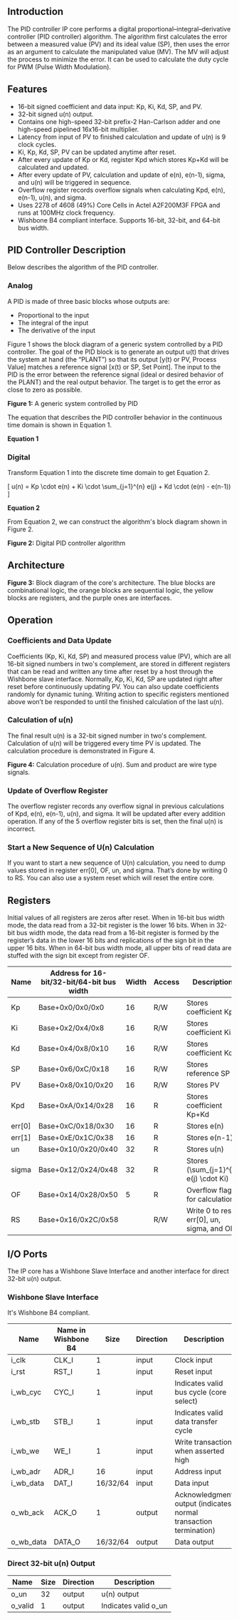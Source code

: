 ## Introduction

The PID controller IP core performs a digital proportional–integral–derivative controller (PID controller) algorithm. The algorithm first calculates the error between a measured value (PV) and its ideal value (SP), then uses the error as an argument to calculate the manipulated value (MV). The MV will adjust the process to minimize the error. It can be used to calculate the duty cycle for PWM (Pulse Width Modulation).

## Features

- 16-bit signed coefficient and data input: Kp, Ki, Kd, SP, and PV.
- 32-bit signed u(n) output.
- Contains one high-speed 32-bit prefix-2 Han-Carlson adder and one high-speed pipelined 16x16-bit multiplier.
- Latency from input of PV to finished calculation and update of u(n) is 9 clock cycles.
- Ki, Kp, Kd, SP, PV can be updated anytime after reset.
- After every update of Kp or Kd, register Kpd which stores Kp+Kd will be calculated and updated.
- After every update of PV, calculation and update of e(n), e(n-1), sigma, and u(n) will be triggered in sequence.
- Overflow register records overflow signals when calculating Kpd, e(n), e(n-1), u(n), and sigma.
- Uses 2278 of 4608 (49%) Core Cells in Actel A2F200M3F FPGA and runs at 100MHz clock frequency.
- Wishbone B4 compliant interface. Supports 16-bit, 32-bit, and 64-bit bus width.

## PID Controller Description

Below describes the algorithm of the PID controller.

### Analog

A PID is made of three basic blocks whose outputs are:

- Proportional to the input
- The integral of the input
- The derivative of the input

Figure 1 shows the block diagram of a generic system controlled by a PID controller. The goal of the PID block is to generate an output u(t) that drives the system at hand (the “PLANT”) so that its output [y(t) or PV, Process Value] matches a reference signal [x(t) or SP, Set Point]. The input to the PID is the error between the reference signal (ideal or desired behavior of the PLANT) and the real output behavior. The target is to get the error as close to zero as possible.

**Figure 1:** A generic system controlled by PID

The equation that describes the PID controller behavior in the continuous time domain is shown in Equation 1.

**Equation 1**

### Digital

Transform Equation 1 into the discrete time domain to get Equation 2.

\[ u(n) = Kp \cdot e(n) + Ki \cdot \sum_{j=1}^{n} e(j) + Kd \cdot (e(n) - e(n-1)) \]

**Equation 2**

From Equation 2, we can construct the algorithm's block diagram shown in Figure 2.

**Figure 2:** Digital PID controller algorithm

## Architecture

**Figure 3:** Block diagram of the core's architecture. The blue blocks are combinational logic, the orange blocks are sequential logic, the yellow blocks are registers, and the purple ones are interfaces.

## Operation

### Coefficients and Data Update

Coefficients (Kp, Ki, Kd, SP) and measured process value (PV), which are all 16-bit signed numbers in two's complement, are stored in different registers that can be read and written any time after reset by a host through the Wishbone slave interface. Normally, Kp, Ki, Kd, SP are updated right after reset before continuously updating PV. You can also update coefficients randomly for dynamic tuning. Writing action to specific registers mentioned above won’t be responded to until the finished calculation of the last u(n).

### Calculation of u(n)

The final result u(n) is a 32-bit signed number in two's complement. Calculation of u(n) will be triggered every time PV is updated. The calculation procedure is demonstrated in Figure 4.

**Figure 4:** Calculation procedure of u(n). Sum and product are wire type signals.

### Update of Overflow Register

The overflow register records any overflow signal in previous calculations of Kpd, e(n), e(n-1), u(n), and sigma. It will be updated after every addition operation. If any of the 5 overflow register bits is set, then the final u(n) is incorrect.

### Start a New Sequence of U(n) Calculation

If you want to start a new sequence of U(n) calculation, you need to dump values stored in register err[0], OF, un, and sigma. That’s done by writing 0 to RS. You can also use a system reset which will reset the entire core.

## Registers

Initial values of all registers are zeros after reset. When in 16-bit bus width mode, the data read from a 32-bit register is the lower 16 bits. When in 32-bit bus width mode, the data read from a 16-bit register is formed by the register’s data in the lower 16 bits and replications of the sign bit in the upper 16 bits. When in 64-bit bus width mode, all upper bits of read data are stuffed with the sign bit except from register OF.

| Name   | Address for 16-bit/32-bit/64-bit bus width | Width | Access | Description                                |
|--------|--------------------------------------------|-------|--------|--------------------------------------------|
| Kp     | Base+0x0/0x0/0x0                           | 16    | R/W    | Stores coefficient Kp                      |
| Ki     | Base+0x2/0x4/0x8                           | 16    | R/W    | Stores coefficient Ki                      |
| Kd     | Base+0x4/0x8/0x10                          | 16    | R/W    | Stores coefficient Kd                      |
| SP     | Base+0x6/0xC/0x18                          | 16    | R/W    | Stores reference SP                        |
| PV     | Base+0x8/0x10/0x20                         | 16    | R/W    | Stores PV                                  |
| Kpd    | Base+0xA/0x14/0x28                         | 16    | R      | Stores coefficient Kp+Kd                   |
| err[0] | Base+0xC/0x18/0x30                         | 16    | R      | Stores e(n)                                |
| err[1] | Base+0xE/0x1C/0x38                         | 16    | R      | Stores e(n-1)                              |
| un     | Base+0x10/0x20/0x40                        | 32    | R      | Stores u(n)                                |
| sigma  | Base+0x12/0x24/0x48                        | 32    | R      | Stores \(\sum_{j=1}^{n} e(j) \cdot Ki\)    |
| OF     | Base+0x14/0x28/0x50                        | 5     | R      | Overflow flags for calculations            |
| RS     | Base+0x16/0x2C/0x58                        |       | R/W    | Write 0 to reset err[0], un, sigma, and OF |

## I/O Ports

The IP core has a Wishbone Slave Interface and another interface for direct 32-bit u(n) output.

### Wishbone Slave Interface

It's Wishbone B4 compliant.

| Name      | Name in Wishbone B4 | Size     | Direction | Description                                                      |
|-----------|---------------------|----------|-----------|------------------------------------------------------------------|
| i_clk     | CLK_I               | 1        | input     | Clock input                                                      |
| i_rst     | RST_I               | 1        | input     | Reset input                                                      |
| i_wb_cyc  | CYC_I               | 1        | input     | Indicates valid bus cycle (core select)                          |
| i_wb_stb  | STB_I               | 1        | input     | Indicates valid data transfer cycle                              |
| i_wb_we   | WE_I                | 1        | input     | Write transaction when asserted high                             |
| i_wb_adr  | ADR_I               | 16       | input     | Address input                                                    |
| i_wb_data | DAT_I               | 16/32/64 | input     | Data input                                                       |
| o_wb_ack  | ACK_O               | 1        | output    | Acknowledgment output (indicates normal transaction termination) |
| o_wb_data | DATA_O              | 16/32/64 | output    | Data output                                                      |

### Direct 32-bit u(n) Output

| Name    | Size | Direction | Description          |
|---------|------|-----------|----------------------|
| o_un    | 32   | output    | u(n) output          |
| o_valid | 1    | output    | Indicates valid o_un |
